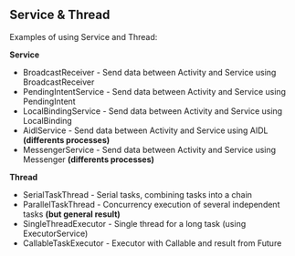 ## Service & Thread

Examples of using Service and Thread:

**Service**
- BroadcastReceiver - Send data between Activity and Service using BroadcastReceiver
- PendingIntentService - Send data between Activity and Service using PendingIntent
- LocalBindingService - Send data between Activity and Service using LocalBinding
- AidlService - Send data between Activity and Service using AIDL **(differents processes)**
- MessengerService - Send data between Activity and Service using Messenger **(differents processes)**

**Thread**
- SerialTaskThread - Serial tasks, combining tasks into a chain
- ParallelTaskThread - Concurrency execution of several independent tasks **(but general result)**
- SingleThreadExecutor - Single thread for a long task (using ExecutorService)
- CallableTaskExecutor - Executor with Callable and result from Future
